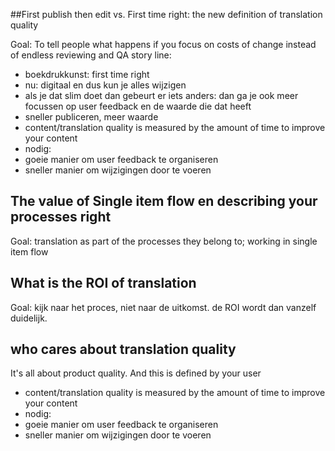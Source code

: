 ##First publish then edit vs. First time right: the new definition of translation quality

Goal: To tell people what happens if you focus on costs of change instead of endless reviewing and QA
story line: 
* boekdrukkunst: first time right
* nu: digitaal en dus kun je alles wijzigen
* als je dat slim doet dan gebeurt er iets anders: dan ga je ook meer focussen op user feedback en de waarde die dat heeft
* sneller publiceren, meer waarde
* content/translation quality is measured by the amount of time to improve your content
* nodig: 
* goeie manier om user feedback te organiseren
* sneller manier om wijzigingen door te voeren


## The value of Single item flow en describing your processes right
Goal: translation as part of the processes they belong to; working in single item flow





## What is the ROI of translation

Goal: kijk naar het proces, niet naar de uitkomst. de ROI wordt dan vanzelf duidelijk. 

## who cares about translation quality
It's all about product quality. And this is defined by your user
* content/translation quality is measured by the amount of time to improve your content
* nodig: 
* goeie manier om user feedback te organiseren
* sneller manier om wijzigingen door te voeren

